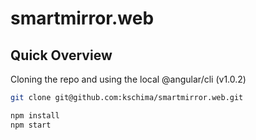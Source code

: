 # smartmirror.web

## Quick Overview

Cloning the repo and using the local @angular/cli (v1.0.2)

```sh
git clone git@github.com:kschima/smartmirror.web.git

npm install
npm start
```
